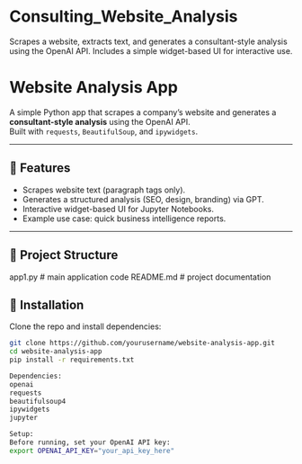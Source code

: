 # Consulting_Website_Analysis
Scrapes a website, extracts text, and generates a consultant-style analysis  using the OpenAI API. Includes a simple widget-based UI for interactive use.


# Website Analysis App

A simple Python app that scrapes a company’s website and generates a **consultant-style analysis** using the OpenAI API.  
Built with `requests`, `BeautifulSoup`, and `ipywidgets`.

---

## 🚀 Features
- Scrapes website text (paragraph tags only).
- Generates a structured analysis (SEO, design, branding) via GPT.
- Interactive widget-based UI for Jupyter Notebooks.
- Example use case: quick business intelligence reports.

---

## 📂 Project Structure
app1.py # main application code
README.md # project documentation

## 🔧 Installation
Clone the repo and install dependencies:
```bash
git clone https://github.com/yourusername/website-analysis-app.git
cd website-analysis-app
pip install -r requirements.txt

Dependencies:
openai
requests
beautifulsoup4
ipywidgets
jupyter

Setup:
Before running, set your OpenAI API key:
export OPENAI_API_KEY="your_api_key_here"
